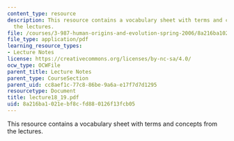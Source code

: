 ```yaml
---
content_type: resource
description: This resource contains a vocabulary sheet with terms and concepts from
  the lectures.
file: /courses/3-987-human-origins-and-evolution-spring-2006/8a216ba1021ebf8cfd880126f13fcb05_lecture18_19.pdf
file_type: application/pdf
learning_resource_types:
- Lecture Notes
license: https://creativecommons.org/licenses/by-nc-sa/4.0/
ocw_type: OCWFile
parent_title: Lecture Notes
parent_type: CourseSection
parent_uid: cc8aef1c-77c8-86be-9a6a-e17f7d7d1295
resourcetype: Document
title: lecture18_19.pdf
uid: 8a216ba1-021e-bf8c-fd88-0126f13fcb05
---
```

This resource contains a vocabulary sheet with terms and concepts from the lectures.